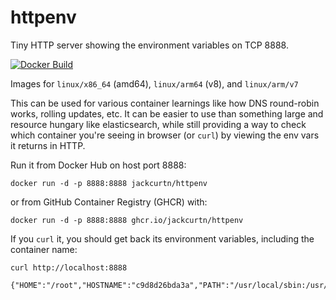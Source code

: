 # httpenv

Tiny HTTP server showing the environment variables on TCP 8888.

[![Docker Build](https://github.com/JackCurtn/httpenv/actions/workflows/call-docker-build.yaml/badge.svg)](https://github.com/JackCurtn/httpenv/actions/workflows/call-docker-build.yaml)

Images for `linux/x86_64` (amd64), `linux/arm64` (v8), and `linux/arm/v7`

This can be used for various container learnings like how DNS round-robin works, rolling updates, etc.
It can be easier to use than something large and resource hungary like elasticsearch, while still providing
a way to check which container you're seeing in browser (or `curl`) by viewing the env vars it returns in HTTP.

Run it from Docker Hub on host port 8888:

`docker run -d -p 8888:8888 jackcurtn/httpenv`

or from GitHub Container Registry (GHCR) with:

`docker run -d -p 8888:8888 ghcr.io/jackcurtn/httpenv`

If you `curl` it, you should get back its environment variables, including the container name:

````shell
curl http://localhost:8888

{"HOME":"/root","HOSTNAME":"c9d8d26bda3a","PATH":"/usr/local/sbin:/usr/local/bin:/usr/sbin:/usr/bin:/sbin:/bin"}```
````
